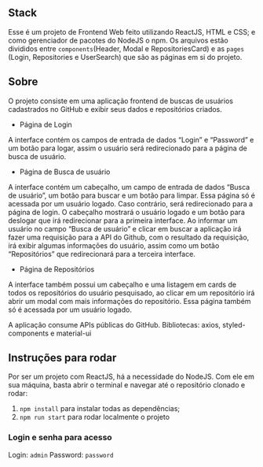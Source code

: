 ## Stack
Esse é um projeto de Frontend Web feito utilizando ReactJS, HTML e CSS; 
e como gerenciador de pacotes do NodeJS o npm. Os arquivos estão divididos
entre `components`(Header, Modal e RepositoriesCard) e as `pages` (Login,
Repositories e UserSearch) que são as páginas em si do projeto. 

## Sobre

O projeto consiste em uma aplicação frontend de buscas de usuários cadastrados 
no GitHub e exibir seus dados e repositórios criados.

- Página de Login

A interface contém os campos de entrada de dados “Login” e “Password” e um botão 
para logar, assim o usuário será redirecionado para a página de busca de usuário.

- Página de Busca de usuário

A interface contém um cabeçalho, um campo de entrada de dados “Busca de usuário”, 
um botão para buscar e um botão para limpar. Essa página só é acessada por um 
usuário logado. Caso contrário, será redirecionado para a página de login. O 
cabeçalho mostrará o usuário logado e um botão para deslogar que irá redirecionar 
para a primeira interface. Ao informar um usuário no campo “Busca de usuário” e 
clicar em buscar a aplicação irá fazer uma requisição para a API do Github, com 
o resultado da requisição, irá exibir algumas informações do usuário, assim como 
um botão “Repositórios” que redirecionará para a terceira interface.

- Página de Repositórios

A interface também possui um cabeçalho e uma listagem em cards de todos os 
repositórios do usuário pesquisado, ao clicar em um repositório irá abrir um modal 
com mais informações do repositório. Essa página também só é acessada por um 
usuário logado.

A aplicação consume APIs públicas do GitHub.
Bibliotecas: axios, styled-components e material-ui

## Instruções para rodar
Por ser um projeto com ReactJS, há a necessidade do NodeJS. Com ele em 
sua máquina, basta abrir o terminal e navegar até o repositório clonado e 
rodar:

1. `npm install` para instalar todas as dependências;
1. `npm run start` para rodar localmente o projeto

### Login e senha para acesso
Login: `admin` Password: `password`
